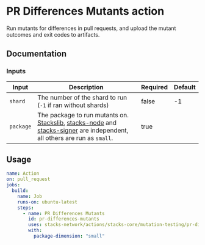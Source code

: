 # PR Differences Mutants action

Run mutants for differences in pull requests, and upload the mutant outcomes and exit codes to artifacts.

## Documentation

### Inputs

| Input | Description | Required | Default |
| ------------------------------- | ----------------------------------------------------- | ------------------------- | ------------------------- |
| `shard` | The number of the shard to run (`-1` if ran without shards) | false | -1 |
| `package` | The package to run mutants on. [Stackslib](https://github.com/stacks-network/stacks-core/tree/develop/stackslib), [stacks-node](https://github.com/stacks-network/stacks-core/tree/develop/stacks-node) and [stacks-signer](https://github.com/stacks-network/stacks-core/tree/develop/stacks-signer) are independent, all others are run as `small`. | true |  |

## Usage

```yaml
name: Action
on: pull_request
jobs:
  build:
    name: Job
    runs-on: ubuntu-latest
    steps:
      - name: PR Differences Mutants
        id: pr-differences-mutants
        uses: stacks-network/actions/stacks-core/mutation-testing/pr-differences@main
        with:
          package-dimension: "small"
```
